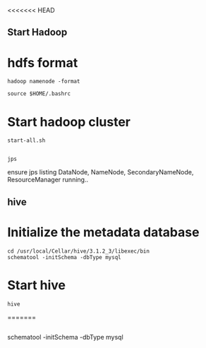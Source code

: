 <<<<<<< HEAD
## Start Hadoop

# hdfs format

```
hadoop namenode -format

```
```
source $HOME/.bashrc

```

# Start hadoop cluster

```
start-all.sh

```

```

jps 

```

ensure jps listing DataNode, NameNode, SecondaryNameNode, ResourceManager running..




## hive

# Initialize the metadata database

```
cd /usr/local/Cellar/hive/3.1.2_3/libexec/bin
schematool -initSchema -dbType mysql

```

# Start hive 

```
hive

```


=======

```
```

schematool -initSchema -dbType mysql

```
